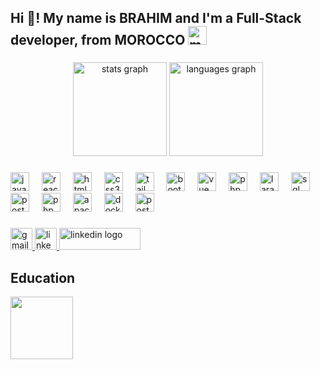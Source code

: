 <h2 align="left">Hi 👋! My name is BRAHIM and I'm a Full-Stack developer, from MOROCCO <img src="https://upload.wikimedia.org/wikipedia/commons/thumb/2/2c/Flag_of_Morocco.svg/2560px-Flag_of_Morocco.svg.png" height="30" alt="moroccco logo"  /> </h2>

###

<div align="center">
  <img src="https://github-readme-stats.vercel.app/api?username=IBRA-oub&hide_title=false&hide_rank=false&show_icons=true&include_all_commits=true&count_private=true&disable_animations=false&theme=dracula&locale=en&hide_border=false" height="150" alt="stats graph"  />
  <img src="https://github-readme-stats.vercel.app/api/top-langs?username=IBRA-oub&locale=en&hide_title=false&layout=compact&card_width=320&langs_count=5&theme=dracula&hide_border=false" height="150" alt="languages graph"  />
</div>

###



###

<div align="left">
  <img src="https://cdn.jsdelivr.net/gh/devicons/devicon/icons/javascript/javascript-original.svg" height="30" alt="javascript logo"  />
 
  <img width="12" />
  <img src="https://cdn.jsdelivr.net/gh/devicons/devicon/icons/react/react-original.svg" height="30" alt="react logo"  />
  <img width="12" />
  <img src="https://cdn.jsdelivr.net/gh/devicons/devicon/icons/html5/html5-original.svg" height="30" alt="html5 logo"  />
  <img width="12" />
  <img src="https://cdn.jsdelivr.net/gh/devicons/devicon/icons/css3/css3-original.svg" height="30" alt="css3 logo"  />
  <img width="12" />
  <img src="https://w7.pngwing.com/pngs/293/485/png-transparent-tailwind-css-hd-logo.png" height="30" alt="tailwind logo"  />
  <img width="12" />
  <img src="https://encrypted-tbn0.gstatic.com/images?q=tbn:ANd9GcSzydXo9YYB2dFu_6O_b8SsY4u2ZTVOiG9OwT798zyGxQ&s" height="30" alt="bootstrap5 logo"  />
  <img width="12" />
  <img src="https://upload.wikimedia.org/wikipedia/commons/thumb/9/95/Vue.js_Logo_2.svg/1200px-Vue.js_Logo_2.svg.png" height="30" alt="vue logo"  />
  <img width="12" />
  <img src="https://upload.wikimedia.org/wikipedia/commons/thumb/2/27/PHP-logo.svg/2560px-PHP-logo.svg.png" height="30" alt="php logo"  />
  <img width="12" />
  <img src="https://download.logo.wine/logo/Laravel/Laravel-Logo.wine.png" height="30" alt="laravel logo"  />
  <img width="12" />
  <img src="https://encrypted-tbn0.gstatic.com/images?q=tbn:ANd9GcTj9bpbEFdbQJuXXh0C2HGfbWRQhAtY6PSvG8fW-UKghA&s" height="30" alt="sql logo"  />
  <img width="12" />
  <img src="https://download.logo.wine/logo/PostgreSQL/PostgreSQL-Logo.wine.png" height="30" alt="postgresql logo"  />
  <img width="12" />
  <img src="https://upload.wikimedia.org/wikipedia/commons/thumb/4/4f/PhpMyAdmin_logo.svg/2560px-PhpMyAdmin_logo.svg.png" height="30" alt="phpmyadmin logo"  />
  <img width="12" />
  <img src="https://upload.wikimedia.org/wikipedia/commons/thumb/7/7e/Apache_Feather_Logo.svg/1158px-Apache_Feather_Logo.svg.png" height="30" alt="apache logo"  />
  <img width="12" />
  <img src="https://upload.wikimedia.org/wikipedia/commons/e/ea/Docker_%28container_engine%29_logo_%28cropped%29.png" height="30" alt="docker logo"  />
  <img width="12" />
  <img src="https://cdn.worldvectorlogo.com/logos/postman.svg" height="30" alt="postman logo"  />
 
  

</div>

###

<div align="left">

 <a href="brahimoubourrih@gmail.com"> <img src="https://img.shields.io/static/v1?message=Gmail&logo=gmail&label=&color=D14836&logoColor=white&labelColor=&style=for-the-badge" height="35" alt="gmail logo"  /> <a/>
  <a href="www.linkedin.com/in/brahim-oubourrih-138734296"> <img src="https://img.shields.io/static/v1?message=LinkedIn&logo=linkedin&label=&color=0077B5&logoColor=white&labelColor=&style=for-the-badge" height="35" alt="linkedin logo"  /> <a/>
  <a href="ibra-oub.github.io/portfolio/"><img src="https://encrypted-tbn0.gstatic.com/images?q=tbn:ANd9GcRkIaVunGq1OZllKPr3T1pNfvlZHnYqYZe69VSo1qtvOg&s" height="35" width="130" alt="linkedin logo"  /><a/>
</div>

###

## Education
<div>
   <a href='https://youcode.ma/'>
     <img src='https://youcode.ma/images/logos/youcode.png' width="100">
  </a>
</div>

<!--<br clear="both">

<img src="https://raw.githubusercontent.com/maurodesouza/maurodesouza/output/snake.svg" alt="Snake animation" />-->

###
